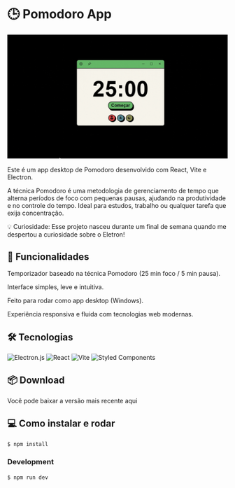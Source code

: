 # 🕒 Pomodoro App

![Demonstração do app](./pomodorodemo.gif)

Este é um app desktop de Pomodoro desenvolvido com React, Vite e Electron.

A técnica Pomodoro é uma metodologia de gerenciamento de tempo que alterna períodos de foco com pequenas pausas, ajudando na produtividade e no controle do tempo. Ideal para estudos, trabalho ou qualquer tarefa que exija concentração.

💡 Curiosidade: Esse projeto nasceu durante um final de semana quando me despertou a curiosidade sobre o Eletron!

## 🚀 Funcionalidades
Temporizador baseado na técnica Pomodoro (25 min foco / 5 min pausa).

Interface simples, leve e intuitiva.

Feito para rodar como app desktop (Windows).

Experiência responsiva e fluida com tecnologias web modernas.

## 🛠️ Tecnologias
![Electron.js](https://img.shields.io/badge/Electron-191970?style=for-the-badge&logo=Electron&logoColor=white)
![React](https://img.shields.io/badge/react-%2320232a.svg?style=for-the-badge&logo=react&logoColor=%2361DAFB)
![Vite](https://img.shields.io/badge/vite-%23646CFF.svg?style=for-the-badge&logo=vite&logoColor=white)
![Styled Components](https://img.shields.io/badge/styled--components-DB7093?style=for-the-badge&logo=styled-components&logoColor=white)

## 📦 Download
Você pode baixar a versão mais recente aqui

## 💻 Como instalar e rodar
```bash
$ npm install
```
### Development

```bash
$ npm run dev
```


